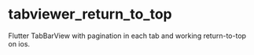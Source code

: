 # tabviewer_return_to_top

Flutter TabBarView with pagination in each tab and working return-to-top on ios.
